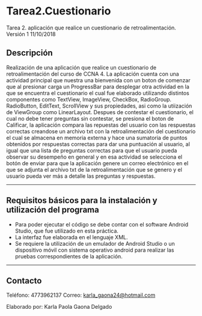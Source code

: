 # Tarea2.Cuestionario

Tarea 2. aplicación que realice un cuestionario de retroalimentación.	  Versión 1	  11/10/2018

Descripción
-----------------------------------------------------------------------------------------------
Realización de una aplicación que realice un cuestionario de retroalimentación del curso de CCNA 4. La aplicación cuenta con una actividad principal que nuestra una bienvenida con un boton de comenzar que al presionar carga un ProgressBar para desplegar otra actividad en la que se encuentra el cuestionario el cual fue elaborado utilizando distintos componentes como TextView, ImageView, CheckBox, RadioGroup. RadioButton, EditText, ScrollView y sus propiedades, asi como la utiización de ViewGroup como LinearLayout. Despues de contestar el cuestionario, el cual no debe tener preguntas sin contestar, se presiona el boton de Calificar, la aplicación compara las repuestas del usuario con las respuestas correctas creandose un archivo txt con la retroalimentación del cuestionario el cual se almacena en memoria externa y hace una sumatoria de puntos obtenidos por respuestas correctas para dar una puntuación al usuario, al igual que una lista de preguntas correctas para que el usuario pueda observar su desempeño en general y en esa actividad se selecciona el botón de enviar para que la aplicación genere un correo electrónico en el que se adjunta el archivo txt de la retroalimentación que se genero y el usuario pueda ver más a detalle las preguntas y respuestas.

-------------------------------------------------------------------------------------------------

Requisitos básicos para la instalación y utilización del programa
------------------------------------------------------------------------------------------------
- Para poder ejecutar el código se debe contar con el software Android Studio, que fue utilizado en esta práctica.
- La interfaz fue elaborada en el lenguaje XML.
- Se requiere la utilización de un emulador de Android Studio o un dispositivo móvil con sistema operativo android para realizar las pruebas correspondientes de la aplicación.
-------------------------------------------------------------------------------------------------

Contacto
-------------------------------------------------------------------------------------------------
Teléfono: 4773962137 
Correo: karla_gaona24@hotmail.com

Elaborado por: Karla Paola Gaona Delgado
